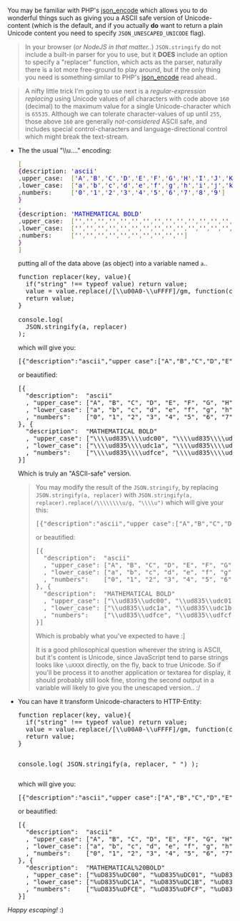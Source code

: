 You may be familiar with PHP's <a href="http://php.net/manual/en/function.json-encode.php" target="_blank">json_encode</a> which allows you to do wonderful things such as giving you a ASCII safe version of Unicode-content (which is the default, and if you actually <strong>do</strong> want to return a plain Unicode content you need to specify <code>JSON_UNESCAPED_UNICODE</code> flag).

<blockquote>
In your browser (<em>or NodeJS in that matter..</em>) <code>JSON.stringify</code> do not include a built-in parser for you to use, but it <strong>DOES</strong> include an option to specify a "replacer" function, which acts as the parser, naturally there is a lot more free-ground to play around, but if the only thing you need is something similar to PHP's <a href="http://php.net/manual/en/function.json-encode.php" target="_blank">json_encode</a> read ahead..
</blockquote>

<blockquote>
A nifty little trick I'm going to use next is a <em>regular-expression replacing</em> using Unicode values of all characters with code  above <code>160</code> (decimal) to the maximum value for a single Unicode-character which is <code>65535</code>.
Although we can tolerate character-values of up until <code>255</code>, those above <code>160</code> are generally <em>not-considered</em> ASCII safe, and includes special control-characters and language-directional control which might break the text-stream.
</blockquote>

<!--more-->

<ul>
<li>The the usual "\\u...." encoding:
<pre>
<span style="color:#808030; ">[</span>
<span style="color:#800080; ">{</span>description<span style="color:#800080; ">:</span> <span style="color:#800000; ">'</span><span style="color:#0000e6; ">ascii</span><span style="color:#800000; ">'</span>
<span style="color:#808030; ">,</span>upper_case<span style="color:#800080; ">:</span>  <span style="color:#808030; ">[</span><span style="color:#800000; ">'</span><span style="color:#0000e6; ">A</span><span style="color:#800000; ">'</span><span style="color:#808030; ">,</span><span style="color:#800000; ">'</span><span style="color:#0000e6; ">B</span><span style="color:#800000; ">'</span><span style="color:#808030; ">,</span><span style="color:#800000; ">'</span><span style="color:#0000e6; ">C</span><span style="color:#800000; ">'</span><span style="color:#808030; ">,</span><span style="color:#800000; ">'</span><span style="color:#0000e6; ">D</span><span style="color:#800000; ">'</span><span style="color:#808030; ">,</span><span style="color:#800000; ">'</span><span style="color:#0000e6; ">E</span><span style="color:#800000; ">'</span><span style="color:#808030; ">,</span><span style="color:#800000; ">'</span><span style="color:#0000e6; ">F</span><span style="color:#800000; ">'</span><span style="color:#808030; ">,</span><span style="color:#800000; ">'</span><span style="color:#0000e6; ">G</span><span style="color:#800000; ">'</span><span style="color:#808030; ">,</span><span style="color:#800000; ">'</span><span style="color:#0000e6; ">H</span><span style="color:#800000; ">'</span><span style="color:#808030; ">,</span><span style="color:#800000; ">'</span><span style="color:#0000e6; ">I</span><span style="color:#800000; ">'</span><span style="color:#808030; ">,</span><span style="color:#800000; ">'</span><span style="color:#0000e6; ">J</span><span style="color:#800000; ">'</span><span style="color:#808030; ">,</span><span style="color:#800000; ">'</span><span style="color:#0000e6; ">K</span><span style="color:#800000; ">'</span><span style="color:#808030; ">,</span><span style="color:#800000; ">'</span><span style="color:#0000e6; ">L</span><span style="color:#800000; ">'</span><span style="color:#808030; ">,</span><span style="color:#800000; ">'</span><span style="color:#0000e6; ">M</span><span style="color:#800000; ">'</span><span style="color:#808030; ">,</span><span style="color:#800000; ">'</span><span style="color:#0000e6; ">N</span><span style="color:#800000; ">'</span><span style="color:#808030; ">,</span><span style="color:#800000; ">'</span><span style="color:#0000e6; ">O</span><span style="color:#800000; ">'</span><span style="color:#808030; ">,</span><span style="color:#800000; ">'</span><span style="color:#0000e6; ">P</span><span style="color:#800000; ">'</span><span style="color:#808030; ">,</span><span style="color:#800000; ">'</span><span style="color:#0000e6; ">Q</span><span style="color:#800000; ">'</span><span style="color:#808030; ">,</span><span style="color:#800000; ">'</span><span style="color:#0000e6; ">R</span><span style="color:#800000; ">'</span><span style="color:#808030; ">,</span><span style="color:#800000; ">'</span><span style="color:#0000e6; ">S</span><span style="color:#800000; ">'</span><span style="color:#808030; ">,</span><span style="color:#800000; ">'</span><span style="color:#0000e6; ">T</span><span style="color:#800000; ">'</span><span style="color:#808030; ">,</span><span style="color:#800000; ">'</span><span style="color:#0000e6; ">U</span><span style="color:#800000; ">'</span><span style="color:#808030; ">,</span><span style="color:#800000; ">'</span><span style="color:#0000e6; ">V</span><span style="color:#800000; ">'</span><span style="color:#808030; ">,</span><span style="color:#800000; ">'</span><span style="color:#0000e6; ">W</span><span style="color:#800000; ">'</span><span style="color:#808030; ">,</span><span style="color:#800000; ">'</span><span style="color:#0000e6; ">X</span><span style="color:#800000; ">'</span><span style="color:#808030; ">,</span><span style="color:#800000; ">'</span><span style="color:#0000e6; ">Y</span><span style="color:#800000; ">'</span><span style="color:#808030; ">,</span><span style="color:#800000; ">'</span><span style="color:#0000e6; ">Z</span><span style="color:#800000; ">'</span><span style="color:#808030; ">]</span>
<span style="color:#808030; ">,</span>lower_case<span style="color:#800080; ">:</span>  <span style="color:#808030; ">[</span><span style="color:#800000; ">'</span><span style="color:#0000e6; ">a</span><span style="color:#800000; ">'</span><span style="color:#808030; ">,</span><span style="color:#800000; ">'</span><span style="color:#0000e6; ">b</span><span style="color:#800000; ">'</span><span style="color:#808030; ">,</span><span style="color:#800000; ">'</span><span style="color:#0000e6; ">c</span><span style="color:#800000; ">'</span><span style="color:#808030; ">,</span><span style="color:#800000; ">'</span><span style="color:#0000e6; ">d</span><span style="color:#800000; ">'</span><span style="color:#808030; ">,</span><span style="color:#800000; ">'</span><span style="color:#0000e6; ">e</span><span style="color:#800000; ">'</span><span style="color:#808030; ">,</span><span style="color:#800000; ">'</span><span style="color:#0000e6; ">f</span><span style="color:#800000; ">'</span><span style="color:#808030; ">,</span><span style="color:#800000; ">'</span><span style="color:#0000e6; ">g</span><span style="color:#800000; ">'</span><span style="color:#808030; ">,</span><span style="color:#800000; ">'</span><span style="color:#0000e6; ">h</span><span style="color:#800000; ">'</span><span style="color:#808030; ">,</span><span style="color:#800000; ">'</span><span style="color:#0000e6; ">i</span><span style="color:#800000; ">'</span><span style="color:#808030; ">,</span><span style="color:#800000; ">'</span><span style="color:#0000e6; ">j</span><span style="color:#800000; ">'</span><span style="color:#808030; ">,</span><span style="color:#800000; ">'</span><span style="color:#0000e6; ">k</span><span style="color:#800000; ">'</span><span style="color:#808030; ">,</span><span style="color:#800000; ">'</span><span style="color:#0000e6; ">l</span><span style="color:#800000; ">'</span><span style="color:#808030; ">,</span><span style="color:#800000; ">'</span><span style="color:#0000e6; ">m</span><span style="color:#800000; ">'</span><span style="color:#808030; ">,</span><span style="color:#800000; ">'</span><span style="color:#0000e6; ">n</span><span style="color:#800000; ">'</span><span style="color:#808030; ">,</span><span style="color:#800000; ">'</span><span style="color:#0000e6; ">o</span><span style="color:#800000; ">'</span><span style="color:#808030; ">,</span><span style="color:#800000; ">'</span><span style="color:#0000e6; ">p</span><span style="color:#800000; ">'</span><span style="color:#808030; ">,</span><span style="color:#800000; ">'</span><span style="color:#0000e6; ">q</span><span style="color:#800000; ">'</span><span style="color:#808030; ">,</span><span style="color:#800000; ">'</span><span style="color:#0000e6; ">r</span><span style="color:#800000; ">'</span><span style="color:#808030; ">,</span><span style="color:#800000; ">'</span><span style="color:#0000e6; ">s</span><span style="color:#800000; ">'</span><span style="color:#808030; ">,</span><span style="color:#800000; ">'</span><span style="color:#0000e6; ">t</span><span style="color:#800000; ">'</span><span style="color:#808030; ">,</span><span style="color:#800000; ">'</span><span style="color:#0000e6; ">u</span><span style="color:#800000; ">'</span><span style="color:#808030; ">,</span><span style="color:#800000; ">'</span><span style="color:#0000e6; ">v</span><span style="color:#800000; ">'</span><span style="color:#808030; ">,</span><span style="color:#800000; ">'</span><span style="color:#0000e6; ">w</span><span style="color:#800000; ">'</span><span style="color:#808030; ">,</span><span style="color:#800000; ">'</span><span style="color:#0000e6; ">x</span><span style="color:#800000; ">'</span><span style="color:#808030; ">,</span><span style="color:#800000; ">'</span><span style="color:#0000e6; ">y</span><span style="color:#800000; ">'</span><span style="color:#808030; ">,</span><span style="color:#800000; ">'</span><span style="color:#0000e6; ">z</span><span style="color:#800000; ">'</span><span style="color:#808030; ">]</span>
<span style="color:#808030; ">,</span>numbers<span style="color:#800080; ">:</span>     <span style="color:#808030; ">[</span><span style="color:#800000; ">'</span><span style="color:#0000e6; ">0</span><span style="color:#800000; ">'</span><span style="color:#808030; ">,</span><span style="color:#800000; ">'</span><span style="color:#0000e6; ">1</span><span style="color:#800000; ">'</span><span style="color:#808030; ">,</span><span style="color:#800000; ">'</span><span style="color:#0000e6; ">2</span><span style="color:#800000; ">'</span><span style="color:#808030; ">,</span><span style="color:#800000; ">'</span><span style="color:#0000e6; ">3</span><span style="color:#800000; ">'</span><span style="color:#808030; ">,</span><span style="color:#800000; ">'</span><span style="color:#0000e6; ">4</span><span style="color:#800000; ">'</span><span style="color:#808030; ">,</span><span style="color:#800000; ">'</span><span style="color:#0000e6; ">5</span><span style="color:#800000; ">'</span><span style="color:#808030; ">,</span><span style="color:#800000; ">'</span><span style="color:#0000e6; ">6</span><span style="color:#800000; ">'</span><span style="color:#808030; ">,</span><span style="color:#800000; ">'</span><span style="color:#0000e6; ">7</span><span style="color:#800000; ">'</span><span style="color:#808030; ">,</span><span style="color:#800000; ">'</span><span style="color:#0000e6; ">8</span><span style="color:#800000; ">'</span><span style="color:#808030; ">,</span><span style="color:#800000; ">'</span><span style="color:#0000e6; ">9</span><span style="color:#800000; ">'</span><span style="color:#808030; ">]</span>
<span style="color:#800080; ">}</span>
<span style="color:#808030; ">,</span>
<span style="color:#800080; ">{</span>description<span style="color:#800080; ">:</span> <span style="color:#800000; ">'</span><span style="color:#0000e6; ">MATHEMATICAL BOLD</span><span style="color:#800000; ">'</span>
<span style="color:#808030; ">,</span>upper_case<span style="color:#800080; ">:</span>  <span style="color:#808030; ">[</span><span style="color:#800000; ">'</span><span style="color:#0000e6; "></span><span style="color:#800000; ">'</span><span style="color:#808030; ">,</span><span style="color:#800000; ">'</span><span style="color:#0000e6; "></span><span style="color:#800000; ">'</span><span style="color:#808030; ">,</span><span style="color:#800000; ">'</span><span style="color:#0000e6; "></span><span style="color:#800000; ">'</span><span style="color:#808030; ">,</span><span style="color:#800000; ">'</span><span style="color:#0000e6; "></span><span style="color:#800000; ">'</span><span style="color:#808030; ">,</span><span style="color:#800000; ">'</span><span style="color:#0000e6; "></span><span style="color:#800000; ">'</span><span style="color:#808030; ">,</span><span style="color:#800000; ">'</span><span style="color:#0000e6; "></span><span style="color:#800000; ">'</span><span style="color:#808030; ">,</span><span style="color:#800000; ">'</span><span style="color:#0000e6; "></span><span style="color:#800000; ">'</span><span style="color:#808030; ">,</span><span style="color:#800000; ">'</span><span style="color:#0000e6; "></span><span style="color:#800000; ">'</span><span style="color:#808030; ">,</span><span style="color:#800000; ">'</span><span style="color:#0000e6; "></span><span style="color:#800000; ">'</span><span style="color:#808030; ">,</span><span style="color:#800000; ">'</span><span style="color:#0000e6; "></span><span style="color:#800000; ">'</span><span style="color:#808030; ">,</span><span style="color:#800000; ">'</span><span style="color:#0000e6; "></span><span style="color:#800000; ">'</span><span style="color:#808030; ">,</span><span style="color:#800000; ">'</span><span style="color:#0000e6; "></span><span style="color:#800000; ">'</span><span style="color:#808030; ">,</span><span style="color:#800000; ">'</span><span style="color:#0000e6; "></span><span style="color:#800000; ">'</span><span style="color:#808030; ">,</span><span style="color:#800000; ">'</span><span style="color:#0000e6; "></span><span style="color:#800000; ">'</span><span style="color:#808030; ">,</span><span style="color:#800000; ">'</span><span style="color:#0000e6; "></span><span style="color:#800000; ">'</span><span style="color:#808030; ">,</span><span style="color:#800000; ">'</span><span style="color:#0000e6; "></span><span style="color:#800000; ">'</span><span style="color:#808030; ">,</span><span style="color:#800000; ">'</span><span style="color:#0000e6; "></span><span style="color:#800000; ">'</span><span style="color:#808030; ">,</span><span style="color:#800000; ">'</span><span style="color:#0000e6; "></span><span style="color:#800000; ">'</span><span style="color:#808030; ">,</span><span style="color:#800000; ">'</span><span style="color:#0000e6; "></span><span style="color:#800000; ">'</span><span style="color:#808030; ">,</span><span style="color:#800000; ">'</span><span style="color:#0000e6; "></span><span style="color:#800000; ">'</span><span style="color:#808030; ">,</span><span style="color:#800000; ">'</span><span style="color:#0000e6; "></span><span style="color:#800000; ">'</span><span style="color:#808030; ">,</span><span style="color:#800000; ">'</span><span style="color:#0000e6; "></span><span style="color:#800000; ">'</span><span style="color:#808030; ">,</span><span style="color:#800000; ">'</span><span style="color:#0000e6; "></span><span style="color:#800000; ">'</span><span style="color:#808030; ">,</span><span style="color:#800000; ">'</span><span style="color:#0000e6; "></span><span style="color:#800000; ">'</span><span style="color:#808030; ">,</span><span style="color:#800000; ">'</span><span style="color:#0000e6; ">�</span><span style="color:#800000; ">'</span><span style="color:#808030; ">,</span><span style="color:#800000; ">'</span><span style="color:#0000e6; "></span><span style="color:#800000; ">'</span><span style="color:#808030; ">]</span>
<span style="color:#808030; ">,</span>lower_case<span style="color:#800080; ">:</span>  <span style="color:#808030; ">[</span><span style="color:#800000; ">'</span><span style="color:#0000e6; "></span><span style="color:#800000; ">'</span><span style="color:#808030; ">,</span><span style="color:#800000; ">'</span><span style="color:#0000e6; "></span><span style="color:#800000; ">'</span><span style="color:#808030; ">,</span><span style="color:#800000; ">'</span><span style="color:#0000e6; "></span><span style="color:#800000; ">'</span><span style="color:#808030; ">,</span><span style="color:#800000; ">'</span><span style="color:#0000e6; "></span><span style="color:#800000; ">'</span><span style="color:#808030; ">,</span><span style="color:#800000; ">'</span><span style="color:#0000e6; "></span><span style="color:#800000; ">'</span><span style="color:#808030; ">,</span><span style="color:#800000; ">'</span><span style="color:#0000e6; "></span><span style="color:#800000; ">'</span><span style="color:#808030; ">,</span><span style="color:#800000; ">'</span><span style="color:#0000e6; "></span><span style="color:#800000; ">'</span><span style="color:#808030; ">,</span><span style="color:#800000; ">'</span><span style="color:#0000e6; "></span><span style="color:#800000; ">'</span><span style="color:#808030; ">,</span><span style="color:#800000; ">'</span><span style="color:#0000e6; "></span><span style="color:#800000; ">'</span><span style="color:#808030; ">,</span><span style="color:#800000; ">'</span><span style="color:#0000e6; "></span><span style="color:#800000; ">'</span><span style="color:#808030; ">,</span><span style="color:#800000; ">'</span><span style="color:#0000e6; "></span><span style="color:#800000; ">'</span><span style="color:#808030; ">,</span><span style="color:#800000; ">'</span><span style="color:#0000e6; "></span><span style="color:#800000; ">'</span><span style="color:#808030; ">,</span><span style="color:#800000; ">'</span><span style="color:#0000e6; "></span><span style="color:#800000; ">'</span><span style="color:#808030; ">,</span><span style="color:#800000; ">'</span><span style="color:#0000e6; "></span><span style="color:#800000; ">'</span><span style="color:#808030; ">,</span><span style="color:#800000; ">'</span><span style="color:#0000e6; "></span><span style="color:#800000; ">'</span><span style="color:#808030; ">,</span><span style="color:#800000; ">'</span><span style="color:#0000e6; "></span><span style="color:#800000; ">'</span><span style="color:#808030; ">,</span><span style="color:#800000; ">'</span><span style="color:#0000e6; "></span><span style="color:#800000; ">'</span><span style="color:#808030; ">,</span><span style="color:#800000; ">'</span><span style="color:#0000e6; "></span><span style="color:#800000; ">'</span><span style="color:#808030; ">,</span><span style="color:#800000; ">'</span><span style="color:#0000e6; "></span><span style="color:#800000; ">'</span><span style="color:#808030; ">,</span><span style="color:#800000; ">'</span><span style="color:#0000e6; "></span><span style="color:#800000; ">'</span><span style="color:#808030; ">,</span><span style="color:#800000; ">'</span><span style="color:#0000e6; "></span><span style="color:#800000; ">'</span><span style="color:#808030; ">,</span><span style="color:#800000; ">'</span><span style="color:#0000e6; "></span><span style="color:#800000; ">'</span><span style="color:#808030; ">,</span><span style="color:#800000; ">'</span><span style="color:#0000e6; "></span><span style="color:#800000; ">'</span><span style="color:#808030; ">,</span><span style="color:#800000; ">'</span><span style="color:#0000e6; "></span><span style="color:#800000; ">'</span><span style="color:#808030; ">,</span><span style="color:#800000; ">'</span><span style="color:#0000e6; "></span><span style="color:#800000; ">'</span><span style="color:#808030; ">,</span><span style="color:#800000; ">'</span><span style="color:#0000e6; "></span><span style="color:#800000; ">'</span><span style="color:#808030; ">]</span>
<span style="color:#808030; ">,</span>numbers<span style="color:#800080; ">:</span>     <span style="color:#808030; ">[</span><span style="color:#800000; ">'</span><span style="color:#0000e6; "></span><span style="color:#800000; ">'</span><span style="color:#808030; ">,</span><span style="color:#800000; ">'</span><span style="color:#0000e6; "></span><span style="color:#800000; ">'</span><span style="color:#808030; ">,</span><span style="color:#800000; ">'</span><span style="color:#0000e6; "></span><span style="color:#800000; ">'</span><span style="color:#808030; ">,</span><span style="color:#800000; ">'</span><span style="color:#0000e6; "></span><span style="color:#800000; ">'</span><span style="color:#808030; ">,</span><span style="color:#800000; ">'</span><span style="color:#0000e6; "></span><span style="color:#800000; ">'</span><span style="color:#808030; ">,</span><span style="color:#800000; ">'</span><span style="color:#0000e6; "></span><span style="color:#800000; ">'</span><span style="color:#808030; ">,</span><span style="color:#800000; ">'</span><span style="color:#0000e6; "></span><span style="color:#800000; ">'</span><span style="color:#808030; ">,</span><span style="color:#800000; ">'</span><span style="color:#0000e6; "></span><span style="color:#800000; ">'</span><span style="color:#808030; ">,</span><span style="color:#800000; ">'</span><span style="color:#0000e6; "></span><span style="color:#800000; ">'</span><span style="color:#808030; ">,</span><span style="color:#800000; ">'</span><span style="color:#0000e6; "></span><span style="color:#800000; ">'</span><span style="color:#808030; ">]</span>
<span style="color:#800080; ">}</span>
<span style="color:#808030; ">]</span>
</pre>

putting all of the data above (as object) into a variable named <code>a</code>..

<pre>
function replacer(key, value){
  if("string" !== typeof value) return value;
  value = value.replace(/[\\u00A0-\\uFFFF]/gm, function(c){return "\\\\u" + ("0000" + c.charCodeAt(0).toString(16)).substr(-4); });
  return value;
}

console.log(
  JSON.stringify(a, replacer)
);
</pre>

which will give you:
<pre>
[{"description":"ascii","upper_case":["A","B","C","D","E","F","G","H","I","J","K","L","M","N","O","P","Q","R","S","T","U","V","W","X","Y","Z"],"lower_case":["a","b","c","d","e","f","g","h","i","j","k","l","m","n","o","p","q","r","s","t","u","v","w","x","y","z"],"numbers":["0","1","2","3","4","5","6","7","8","9"]},{"description":"MATHEMATICAL BOLD","upper_case":["\\\\ud835\\\\udc00","\\\\ud835\\\\udc01","\\\\ud835\\\\udc02","\\\\ud835\\\\udc03","\\\\ud835\\\\udc04","\\\\ud835\\\\udc05","\\\\ud835\\\\udc06","\\\\ud835\\\\udc07","\\\\ud835\\\\udc08","\\\\ud835\\\\udc09","\\\\ud835\\\\udc0a","\\\\ud835\\\\udc0b","\\\\ud835\\\\udc0c","\\\\ud835\\\\udc0d","\\\\ud835\\\\udc0e","\\\\ud835\\\\udc0f","\\\\ud835\\\\udc10","\\\\ud835\\\\udc11","\\\\ud835\\\\udc12","\\\\ud835\\\\udc13","\\\\ud835\\\\udc14","\\\\ud835\\\\udc15","\\\\ud835\\\\udc16","\\\\ud835\\\\udc17","\\\\ud835\\\\udc18","\\\\ud835\\\\udc19"],"lower_case":["\\\\ud835\\\\udc1a","\\\\ud835\\\\udc1b","\\\\ud835\\\\udc1c","\\\\ud835\\\\udc1d","\\\\ud835\\\\udc1e","\\\\ud835\\\\udc1f","\\\\ud835\\\\udc20","\\\\ud835\\\\udc21","\\\\ud835\\\\udc22","\\\\ud835\\\\udc23","\\\\ud835\\\\udc24","\\\\ud835\\\\udc25","\\\\ud835\\\\udc26","\\\\ud835\\\\udc27","\\\\ud835\\\\udc28","\\\\ud835\\\\udc29","\\\\ud835\\\\udc2a","\\\\ud835\\\\udc2b","\\\\ud835\\\\udc2c","\\\\ud835\\\\udc2d","\\\\ud835\\\\udc2e","\\\\ud835\\\\udc2f","\\\\ud835\\\\udc30","\\\\ud835\\\\udc31","\\\\ud835\\\\udc32","\\\\ud835\\\\udc33"],"numbers":["\\\\ud835\\\\udfce","\\\\ud835\\\\udfcf","\\\\ud835\\\\udfd0","\\\\ud835\\\\udfd1","\\\\ud835\\\\udfd2","\\\\ud835\\\\udfd3","\\\\ud835\\\\udfd4","\\\\ud835\\\\udfd5","\\\\ud835\\\\udfd6","\\\\ud835\\\\udfd7"]}]
</pre>

or beautified: 
<pre>
[{
  "description":  "ascii"
  , "upper_case": ["A", "B", "C", "D", "E", "F", "G", "H", "I", "J", "K", "L", "M", "N", "O", "P", "Q", "R", "S", "T", "U", "V", "W", "X", "Y", "Z"]
  , "lower_case": ["a", "b", "c", "d", "e", "f", "g", "h", "i", "j", "k", "l", "m", "n", "o", "p", "q", "r", "s", "t", "u", "v", "w", "x", "y", "z"]
  , "numbers":    ["0", "1", "2", "3", "4", "5", "6", "7", "8", "9"]
}, {
  "description":  "MATHEMATICAL BOLD"
  , "upper_case": ["\\\\ud835\\\\udc00", "\\\\ud835\\\\udc01", "\\\\ud835\\\\udc02", "\\\\ud835\\\\udc03", "\\\\ud835\\\\udc04", "\\\\ud835\\\\udc05", "\\\\ud835\\\\udc06", "\\\\ud835\\\\udc07", "\\\\ud835\\\\udc08", "\\\\ud835\\\\udc09", "\\\\ud835\\\\udc0a", "\\\\ud835\\\\udc0b", "\\\\ud835\\\\udc0c", "\\\\ud835\\\\udc0d", "\\\\ud835\\\\udc0e", "\\\\ud835\\\\udc0f", "\\\\ud835\\\\udc10", "\\\\ud835\\\\udc11", "\\\\ud835\\\\udc12", "\\\\ud835\\\\udc13", "\\\\ud835\\\\udc14", "\\\\ud835\\\\udc15", "\\\\ud835\\\\udc16", "\\\\ud835\\\\udc17", "\\\\ud835\\\\udc18", "\\\\ud835\\\\udc19"]
  , "lower_case": ["\\\\ud835\\\\udc1a", "\\\\ud835\\\\udc1b", "\\\\ud835\\\\udc1c", "\\\\ud835\\\\udc1d", "\\\\ud835\\\\udc1e", "\\\\ud835\\\\udc1f", "\\\\ud835\\\\udc20", "\\\\ud835\\\\udc21", "\\\\ud835\\\\udc22", "\\\\ud835\\\\udc23", "\\\\ud835\\\\udc24", "\\\\ud835\\\\udc25", "\\\\ud835\\\\udc26", "\\\\ud835\\\\udc27", "\\\\ud835\\\\udc28", "\\\\ud835\\\\udc29", "\\\\ud835\\\\udc2a", "\\\\ud835\\\\udc2b", "\\\\ud835\\\\udc2c", "\\\\ud835\\\\udc2d", "\\\\ud835\\\\udc2e", "\\\\ud835\\\\udc2f", "\\\\ud835\\\\udc30", "\\\\ud835\\\\udc31", "\\\\ud835\\\\udc32", "\\\\ud835\\\\udc33"]
  , "numbers":    ["\\\\ud835\\\\udfce", "\\\\ud835\\\\udfcf", "\\\\ud835\\\\udfd0", "\\\\ud835\\\\udfd1", "\\\\ud835\\\\udfd2", "\\\\ud835\\\\udfd3", "\\\\ud835\\\\udfd4", "\\\\ud835\\\\udfd5", "\\\\ud835\\\\udfd6", "\\\\ud835\\\\udfd7"]
}]
</pre>

Which is truly an "ASCII-safe" version.

<blockquote>
You may modify the result of the <code>JSON.stringify</code>, by replacing <code>JSON.stringify(a, replacer)</code> with <code>JSON.stringify(a, replacer).replace(/\\\\\\\\u/g, "\\\\u")</code> which will give your this:
<pre>
[{"description":"ascii","upper_case":["A","B","C","D","E","F","G","H","I","J","K","L","M","N","O","P","Q","R","S","T","U","V","W","X","Y","Z"],"lower_case":["a","b","c","d","e","f","g","h","i","j","k","l","m","n","o","p","q","r","s","t","u","v","w","x","y","z"],"numbers":["0","1","2","3","4","5","6","7","8","9"]},{"description":"MATHEMATICAL BOLD","upper_case":["\\ud835\\udc00","\\ud835\\udc01","\\ud835\\udc02","\\ud835\\udc03","\\ud835\\udc04","\\ud835\\udc05","\\ud835\\udc06","\\ud835\\udc07","\\ud835\\udc08","\\ud835\\udc09","\\ud835\\udc0a","\\ud835\\udc0b","\\ud835\\udc0c","\\ud835\\udc0d","\\ud835\\udc0e","\\ud835\\udc0f","\\ud835\\udc10","\\ud835\\udc11","\\ud835\\udc12","\\ud835\\udc13","\\ud835\\udc14","\\ud835\\udc15","\\ud835\\udc16","\\ud835\\udc17","\\ud835\\udc18","\\ud835\\udc19"],"lower_case":["\\ud835\\udc1a","\\ud835\\udc1b","\\ud835\\udc1c","\\ud835\\udc1d","\\ud835\\udc1e","\\ud835\\udc1f","\\ud835\\udc20","\\ud835\\udc21","\\ud835\\udc22","\\ud835\\udc23","\\ud835\\udc24","\\ud835\\udc25","\\ud835\\udc26","\\ud835\\udc27","\\ud835\\udc28","\\ud835\\udc29","\\ud835\\udc2a","\\ud835\\udc2b","\\ud835\\udc2c","\\ud835\\udc2d","\\ud835\\udc2e","\\ud835\\udc2f","\\ud835\\udc30","\\ud835\\udc31","\\ud835\\udc32","\\ud835\\udc33"],"numbers":["\\ud835\\udfce","\\ud835\\udfcf","\\ud835\\udfd0","\\ud835\\udfd1","\\ud835\\udfd2","\\ud835\\udfd3","\\ud835\\udfd4","\\ud835\\udfd5","\\ud835\\udfd6","\\ud835\\udfd7"]}]
</pre>

or beautified:
<pre>
[{
  "description":  "ascii"
  , "upper_case": ["A", "B", "C", "D", "E", "F", "G", "H", "I", "J", "K", "L", "M", "N", "O", "P", "Q", "R", "S", "T", "U", "V", "W", "X", "Y", "Z"]
  , "lower_case": ["a", "b", "c", "d", "e", "f", "g", "h", "i", "j", "k", "l", "m", "n", "o", "p", "q", "r", "s", "t", "u", "v", "w", "x", "y", "z"]
  , "numbers":    ["0", "1", "2", "3", "4", "5", "6", "7", "8", "9"]
}, {
  "description":  "MATHEMATICAL BOLD"
  , "upper_case": ["\\ud835\\udc00", "\\ud835\\udc01", "\\ud835\\udc02", "\\ud835\\udc03", "\\ud835\\udc04", "\\ud835\\udc05", "\\ud835\\udc06", "\\ud835\\udc07", "\\ud835\\udc08", "\\ud835\\udc09", "\\ud835\\udc0a", "\\ud835\\udc0b", "\\ud835\\udc0c", "\\ud835\\udc0d", "\\ud835\\udc0e", "\\ud835\\udc0f", "\\ud835\\udc10", "\\ud835\\udc11", "\\ud835\\udc12", "\\ud835\\udc13", "\\ud835\\udc14", "\\ud835\\udc15", "\\ud835\\udc16", "\\ud835\\udc17", "\\ud835\\udc18", "\\ud835\\udc19"]
  , "lower_case": ["\\ud835\\udc1a", "\\ud835\\udc1b", "\\ud835\\udc1c", "\\ud835\\udc1d", "\\ud835\\udc1e", "\\ud835\\udc1f", "\\ud835\\udc20", "\\ud835\\udc21", "\\ud835\\udc22", "\\ud835\\udc23", "\\ud835\\udc24", "\\ud835\\udc25", "\\ud835\\udc26", "\\ud835\\udc27", "\\ud835\\udc28", "\\ud835\\udc29", "\\ud835\\udc2a", "\\ud835\\udc2b", "\\ud835\\udc2c", "\\ud835\\udc2d", "\\ud835\\udc2e", "\\ud835\\udc2f", "\\ud835\\udc30", "\\ud835\\udc31", "\\ud835\\udc32", "\\ud835\\udc33"]
  , "numbers":    ["\\ud835\\udfce", "\\ud835\\udfcf", "\\ud835\\udfd0", "\\ud835\\udfd1", "\\ud835\\udfd2", "\\ud835\\udfd3", "\\ud835\\udfd4", "\\ud835\\udfd5", "\\ud835\\udfd6", "\\ud835\\udfd7"]
}]
</pre>

Which is probably what you've expected to have :]

It is a good philosophical question wherever the string is ASCII, but it's content is Unicode, since JavaScript tend to parse strings looks like <code>&bsol;uXXXX</code> directly, on the fly, back to true Unicode.
So if you'll be process it to another application or textarea for display, it should probably still look fine,
storing the second output in a variable will likely to give you the unescaped version.. :/
</li>
<li>You can have it transform Unicode-characters to HTTP-Entity:
<pre>
function replacer(key, value){
  if("string" !== typeof value) return value;
  value = value.replace(/[\\u00A0-\\uFFFF]/gm, function(c){return '&#' + c.charCodeAt(0) + ';'});
  return value;
}

console.log(
  JSON.stringify(a, replacer, "  ")
);
</pre>

which will give you:

<pre>
[{"description":"ascii","upper_case":["A","B","C","D","E","F","G","H","I","J","K","L","M","N","O","P","Q","R","S","T","U","V","W","X","Y","Z"],"lower_case":["a","b","c","d","e","f","g","h","i","j","k","l","m","n","o","p","q","r","s","t","u","v","w","x","y","z"],"numbers":["0","1","2","3","4","5","6","7","8","9"]},{"description":"MATHEMATICAL%20BOLD","upper_case":["%uD835%uDC00","%uD835%uDC01","%uD835%uDC02","%uD835%uDC03","%uD835%uDC04","%uD835%uDC05","%uD835%uDC06","%uD835%uDC07","%uD835%uDC08","%uD835%uDC09","%uD835%uDC0A","%uD835%uDC0B","%uD835%uDC0C","%uD835%uDC0D","%uD835%uDC0E","%uD835%uDC0F","%uD835%uDC10","%uD835%uDC11","%uD835%uDC12","%uD835%uDC13","%uD835%uDC14","%uD835%uDC15","%uD835%uDC16","%uD835%uDC17","%uD835%uDC18","%uD835%uDC19"],"lower_case":["%uD835%uDC1A","%uD835%uDC1B","%uD835%uDC1C","%uD835%uDC1D","%uD835%uDC1E","%uD835%uDC1F","%uD835%uDC20","%uD835%uDC21","%uD835%uDC22","%uD835%uDC23","%uD835%uDC24","%uD835%uDC25","%uD835%uDC26","%uD835%uDC27","%uD835%uDC28","%uD835%uDC29","%uD835%uDC2A","%uD835%uDC2B","%uD835%uDC2C","%uD835%uDC2D","%uD835%uDC2E","%uD835%uDC2F","%uD835%uDC30","%uD835%uDC31","%uD835%uDC32","%uD835%uDC33"],"numbers":["%uD835%uDFCE","%uD835%uDFCF","%uD835%uDFD0","%uD835%uDFD1","%uD835%uDFD2","%uD835%uDFD3","%uD835%uDFD4","%uD835%uDFD5","%uD835%uDFD6","%uD835%uDFD7"]}]
</pre>

or beautified:
<pre>
[{
  "description":  "ascii"
  , "upper_case": ["A", "B", "C", "D", "E", "F", "G", "H", "I", "J", "K", "L", "M", "N", "O", "P", "Q", "R", "S", "T", "U", "V", "W", "X", "Y", "Z"]
  , "lower_case": ["a", "b", "c", "d", "e", "f", "g", "h", "i", "j", "k", "l", "m", "n", "o", "p", "q", "r", "s", "t", "u", "v", "w", "x", "y", "z"]
  , "numbers":    ["0", "1", "2", "3", "4", "5", "6", "7", "8", "9"]
}, {
  "description":  "MATHEMATICAL%20BOLD"
  , "upper_case": ["%uD835%uDC00", "%uD835%uDC01", "%uD835%uDC02", "%uD835%uDC03", "%uD835%uDC04", "%uD835%uDC05", "%uD835%uDC06", "%uD835%uDC07", "%uD835%uDC08", "%uD835%uDC09", "%uD835%uDC0A", "%uD835%uDC0B", "%uD835%uDC0C", "%uD835%uDC0D", "%uD835%uDC0E", "%uD835%uDC0F", "%uD835%uDC10", "%uD835%uDC11", "%uD835%uDC12", "%uD835%uDC13", "%uD835%uDC14", "%uD835%uDC15", "%uD835%uDC16", "%uD835%uDC17", "%uD835%uDC18", "%uD835%uDC19"]
  , "lower_case": ["%uD835%uDC1A", "%uD835%uDC1B", "%uD835%uDC1C", "%uD835%uDC1D", "%uD835%uDC1E", "%uD835%uDC1F", "%uD835%uDC20", "%uD835%uDC21", "%uD835%uDC22", "%uD835%uDC23", "%uD835%uDC24", "%uD835%uDC25", "%uD835%uDC26", "%uD835%uDC27", "%uD835%uDC28", "%uD835%uDC29", "%uD835%uDC2A", "%uD835%uDC2B", "%uD835%uDC2C", "%uD835%uDC2D", "%uD835%uDC2E", "%uD835%uDC2F", "%uD835%uDC30", "%uD835%uDC31", "%uD835%uDC32", "%uD835%uDC33"]
  , "numbers":    ["%uD835%uDFCE", "%uD835%uDFCF", "%uD835%uDFD0", "%uD835%uDFD1", "%uD835%uDFD2", "%uD835%uDFD3", "%uD835%uDFD4", "%uD835%uDFD5", "%uD835%uDFD6", "%uD835%uDFD7"]
}]
</pre>
</li>
</ul>

<em>Happy escaping!</em> :)